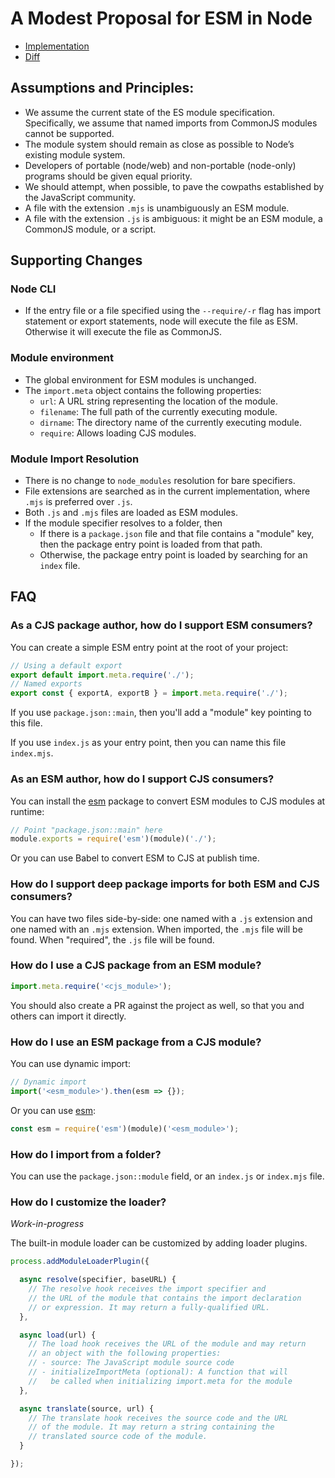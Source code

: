 # A Modest Proposal for ESM in Node

- [Implementation](https://github.com/zenparsing/node/tree/node-esm-proposal)
- [Diff](https://github.com/nodejs/node/compare/master...zenparsing:node-esm-proposal)

## Assumptions and Principles:

-	We assume the current state of the ES module specification. Specifically, we assume that named imports from CommonJS modules cannot be supported.
-	The module system should remain as close as possible to Node’s existing module system.
-	Developers of portable (node/web) and non-portable (node-only) programs should be given equal priority.
-	We should attempt, when possible, to pave the cowpaths established by the JavaScript community.
-	A file with the extension `.mjs` is unambiguously an ESM module.
-	A file with the extension `.js` is ambiguous: it might be an ESM module, a CommonJS module, or a script.

## Supporting Changes

### Node CLI

- If the entry file or a file specified using the `--require/-r` flag has import statement or export statements, node will execute the file as ESM. Otherwise it will execute the file as CommonJS.

### Module environment

- The global environment for ESM modules is unchanged.
- The `import.meta` object contains the following properties:
  - `url`: A URL string representing the location of the module.
  - `filename`: The full path of the currently executing module.
  - `dirname`: The directory name of the currently executing module.
  - `require`: Allows loading CJS modules.

### Module Import Resolution

- There is no change to `node_modules` resolution for bare specifiers.
- File extensions are searched as in the current implementation, where `.mjs` is preferred over `.js`.
- Both `.js` and `.mjs` files are loaded as ESM modules.
- If the module specifier resolves to a folder, then
  - If there is a `package.json` file and that file contains a "module" key, then the package entry point is loaded from that path.
  - Otherwise, the package entry point is loaded by searching for an `index` file.

## FAQ

### As a CJS package author, how do I support ESM consumers?

You can create a simple ESM entry point at the root of your project:

```js
// Using a default export
export default import.meta.require('./');
// Named exports
export const { exportA, exportB } = import.meta.require('./');
```

If you use `package.json::main`, then you'll add a "module" key pointing to this file.

If you use `index.js` as your entry point, then you can name this file `index.mjs`.

### As an ESM author, how do I support CJS consumers?

You can install the [esm](https://github.com/standard-things/esm) package to convert ESM modules to CJS modules at runtime:

```js
// Point "package.json::main" here
module.exports = require('esm')(module)('./');
```

Or you can use Babel to convert ESM to CJS at publish time.

### How do I support deep package imports for both ESM and CJS consumers?

You can have two files side-by-side: one named with a `.js` extension and one named with an `.mjs` extension. When imported, the `.mjs` file will be found. When "required", the `.js` file will be found.

### How do I use a CJS package from an ESM module?

```js
import.meta.require('<cjs_module>');
```

You should also create a PR against the project as well, so that you and others can import it directly.

### How do I use an ESM package from a CJS module?

You can use dynamic import:

```js
// Dynamic import
import('<esm_module>').then(esm => {});
```

Or you can use [esm](https://github.com/standard-things/esm):

```js
const esm = require('esm')(module)('<esm_module>');
```

### How do I import from a folder?

You can use the `package.json::module` field, or an `index.js` or `index.mjs` file.

### How do I customize the loader?

*Work-in-progress*

The built-in module loader can be customized by adding loader plugins.

```js
process.addModuleLoaderPlugin({

  async resolve(specifier, baseURL) {
    // The resolve hook receives the import specifier and
    // the URL of the module that contains the import declaration
    // or expression. It may return a fully-qualified URL.
  },

  async load(url) {
    // The load hook receives the URL of the module and may return
    // an object with the following properties:
    // - source: The JavaScript module source code
    // - initializeImportMeta (optional): A function that will
    //   be called when initializing import.meta for the module
  },

  async translate(source, url) {
    // The translate hook receives the source code and the URL
    // of the module. It may return a string containing the
    // translated source code of the module.
  }

});
```

